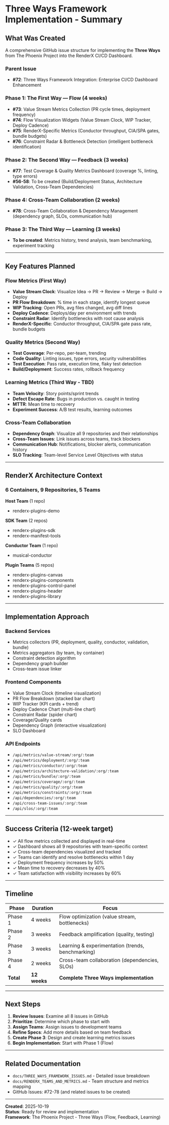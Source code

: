 # Three Ways Framework Implementation - Summary

## What Was Created

A comprehensive GitHub issue structure for implementing the **Three Ways** from The Phoenix Project into the RenderX CI/CD Dashboard.

### Parent Issue
- **#72**: Three Ways Framework Integration: Enterprise CI/CD Dashboard Enhancement

### Phase 1: The First Way — Flow (4 weeks)
- **#73**: Value Stream Metrics Collection (PR cycle times, deployment frequency)
- **#74**: Flow Visualization Widgets (Value Stream Clock, WIP Tracker, Deploy Cadence)
- **#75**: RenderX-Specific Metrics (Conductor throughput, CIA/SPA gates, bundle budgets)
- **#76**: Constraint Radar & Bottleneck Detection (intelligent bottleneck identification)

### Phase 2: The Second Way — Feedback (3 weeks)
- **#77**: Test Coverage & Quality Metrics Dashboard (coverage %, linting, type errors)
- **#56-58**: To be created (Build/Deployment Status, Architecture Validation, Cross-Team Dependencies)

### Phase 4: Cross-Team Collaboration (2 weeks)
- **#78**: Cross-Team Collaboration & Dependency Management (dependency graph, SLOs, communication hub)

### Phase 3: The Third Way — Learning (3 weeks)
- **To be created**: Metrics history, trend analysis, team benchmarking, experiment tracking

---

## Key Features Planned

### Flow Metrics (First Way)
- **Value Stream Clock**: Visualize Idea → PR → Review → Merge → Build → Deploy
- **PR Flow Breakdown**: % time in each stage, identify longest queue
- **WIP Tracking**: Open PRs, avg files changed, avg diff lines
- **Deploy Cadence**: Deploys/day per environment with trends
- **Constraint Radar**: Identify bottlenecks with root cause analysis
- **RenderX-Specific**: Conductor throughput, CIA/SPA gate pass rate, bundle budgets

### Quality Metrics (Second Way)
- **Test Coverage**: Per-repo, per-team, trending
- **Code Quality**: Linting issues, type errors, security vulnerabilities
- **Test Execution**: Pass rate, execution time, flaky test detection
- **Build/Deployment**: Success rates, rollback frequency

### Learning Metrics (Third Way - TBD)
- **Team Velocity**: Story points/sprint trends
- **Defect Escape Rate**: Bugs in production vs. caught in testing
- **MTTR**: Mean time to recovery
- **Experiment Success**: A/B test results, learning outcomes

### Cross-Team Collaboration
- **Dependency Graph**: Visualize all 9 repositories and their relationships
- **Cross-Team Issues**: Link issues across teams, track blockers
- **Communication Hub**: Notifications, blocker alerts, communication history
- **SLO Tracking**: Team-level Service Level Objectives with status

---

## RenderX Architecture Context

### 6 Containers, 9 Repositories, 5 Teams

**Host Team** (1 repo)
- renderx-plugins-demo

**SDK Team** (2 repos)
- renderx-plugins-sdk
- renderx-manifest-tools

**Conductor Team** (1 repo)
- musical-conductor

**Plugin Teams** (5 repos)
- renderx-plugins-canvas
- renderx-plugins-components
- renderx-plugins-control-panel
- renderx-plugins-header
- renderx-plugins-library

---

## Implementation Approach

### Backend Services
- Metrics collectors (PR, deployment, quality, conductor, validation, bundle)
- Metrics aggregators (by team, by container)
- Constraint detection algorithm
- Dependency graph builder
- Cross-team issue linker

### Frontend Components
- Value Stream Clock (timeline visualization)
- PR Flow Breakdown (stacked bar chart)
- WIP Tracker (KPI cards + trend)
- Deploy Cadence Chart (multi-line chart)
- Constraint Radar (spider chart)
- Coverage/Quality cards
- Dependency Graph (interactive visualization)
- SLO Dashboard

### API Endpoints
- `/api/metrics/value-stream/:org/:team`
- `/api/metrics/deployment/:org/:team`
- `/api/metrics/conductor/:org/:team`
- `/api/metrics/architecture-validation/:org/:team`
- `/api/metrics/bundle/:org/:team`
- `/api/metrics/coverage/:org/:team`
- `/api/metrics/quality/:org/:team`
- `/api/metrics/constraints/:org/:team`
- `/api/dependencies/:org/:team`
- `/api/cross-team-issues/:org/:team`
- `/api/slos/:org/:team`

---

## Success Criteria (12-week target)

- ✓ All flow metrics collected and displayed in real-time
- ✓ Dashboard shows all 9 repositories with team-specific context
- ✓ Cross-team dependencies visualized and tracked
- ✓ Teams can identify and resolve bottlenecks within 1 day
- ✓ Deployment frequency increases by 50%
- ✓ Mean time to recovery decreases by 40%
- ✓ Team satisfaction with visibility increases by 60%

---

## Timeline

| Phase | Duration | Focus |
|-------|----------|-------|
| Phase 1 | 4 weeks | Flow optimization (value stream, bottlenecks) |
| Phase 2 | 3 weeks | Feedback amplification (quality, testing) |
| Phase 3 | 3 weeks | Learning & experimentation (trends, benchmarking) |
| Phase 4 | 2 weeks | Cross-team collaboration (dependencies, SLOs) |
| **Total** | **12 weeks** | **Complete Three Ways implementation** |

---

## Next Steps

1. **Review Issues**: Examine all 8 issues in GitHub
2. **Prioritize**: Determine which phase to start with
3. **Assign Teams**: Assign issues to development teams
4. **Refine Specs**: Add more details based on team feedback
5. **Create Phase 3**: Design and create learning metrics issues
6. **Begin Implementation**: Start with Phase 1 (Flow)

---

## Related Documentation

- `docs/THREE_WAYS_FRAMEWORK_ISSUES.md` - Detailed issue breakdown
- `docs/RENDERX_TEAMS_AND_METRICS.md` - Team structure and metrics mapping
- GitHub Issues: #72-78 (and related issues to be created)

---

**Created**: 2025-10-19  
**Status**: Ready for review and implementation  
**Framework**: The Phoenix Project - Three Ways (Flow, Feedback, Learning)

